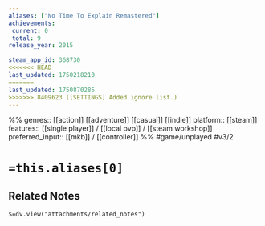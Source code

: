 ```yaml
---
aliases: ["No Time To Explain Remastered"]
achievements:
 current: 0
 total: 9
release_year: 2015

steam_app_id: 368730
<<<<<<< HEAD
last_updated: 1750218210
=======
last_updated: 1750870285
>>>>>>> 8409623 ([SETTINGS] Added ignore list.)
---
```

%%
genres:: [[action]] [[adventure]] [[casual]] [[indie]]
platform:: [[steam]]
features:: [[single player]] / [[local pvp]] / [[steam workshop]]
preferred_input:: [[mkb]] / [[controller]]
%%
#game/unplayed
#v3/2

# `=this.aliases[0]`
## Related Notes
`$=dv.view("attachments/related_notes")`
